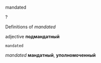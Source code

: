 mandated

?


Definitions of _mandated_

adjective
**подмандатный**

    mandated

_mandated_
**мандатный**, **уполномоченный**